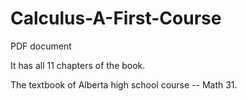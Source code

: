 # Calculus-A-First-Course
PDF document

It has all 11 chapters of the book.

The textbook of Alberta high school course -- Math 31.
